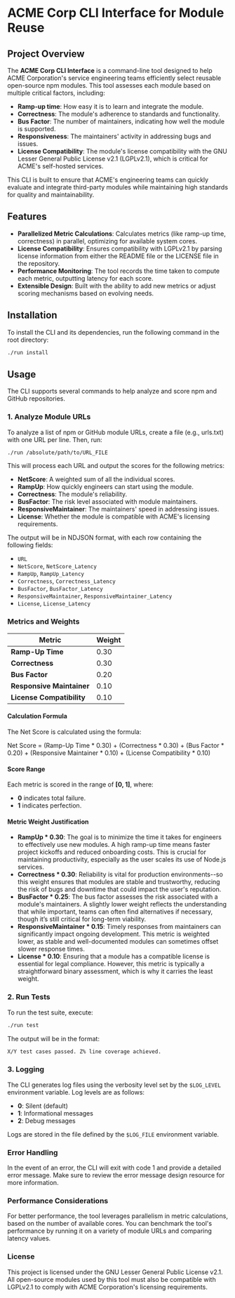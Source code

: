 # ACME Corp CLI Interface for Module Reuse

## Project Overview

The **ACME Corp CLI Interface** is a command-line tool designed to help ACME Corporation's service engineering teams efficiently select reusable open-source npm modules. This tool assesses each module based on multiple critical factors, including:

- **Ramp-up time**: How easy it is to learn and integrate the module.
- **Correctness**: The module's adherence to standards and functionality.
- **Bus Factor**: The number of maintainers, indicating how well the module is supported.
- **Responsiveness**: The maintainers' activity in addressing bugs and issues.
- **License Compatibility**: The module's license compatibility with the GNU Lesser General Public License v2.1 (LGPLv2.1), which is critical for ACME's self-hosted services.

This CLI is built to ensure that ACME's engineering teams can quickly evaluate and integrate third-party modules while maintaining high standards for quality and maintainability.

## Features

- **Parallelized Metric Calculations**: Calculates metrics (like ramp-up time, correctness) in parallel, optimizing for available system cores.
- **License Compatibility**: Ensures compatibility with LGPLv2.1 by parsing license information from either the README file or the LICENSE file in the repository.
- **Performance Monitoring**: The tool records the time taken to compute each metric, outputting latency for each score.
- **Extensible Design**: Built with the ability to add new metrics or adjust scoring mechanisms based on evolving needs.

## Installation

To install the CLI and its dependencies, run the following command in the root directory:

```bash
./run install
```

## Usage

The CLI supports several commands to help analyze and score npm and GitHub repositories.

### 1. Analyze Module URLs

To analyze a list of npm or GitHub module URLs, create a file (e.g., urls.txt) with one URL per line. Then, run:

```bash
./run /absolute/path/to/URL_FILE
```

This will process each URL and output the scores for the following metrics:

- **NetScore**: A weighted sum of all the individual scores.
- **RampUp**: How quickly engineers can start using the module.
- **Correctness**: The module's reliability.
- **BusFactor**: The risk level associated with module maintainers.
- **ResponsiveMaintainer**: The maintainers' speed in addressing issues.
- **License**: Whether the module is compatible with ACME's licensing requirements.

The output will be in NDJSON format, with each row containing the following fields:

- `URL`
- `NetScore`, `NetScore_Latency`
- `RampUp`, `RampUp_Latency`
- `Correctness`, `Correctness_Latency`
- `BusFactor`, `BusFactor_Latency`
- `ResponsiveMaintainer`, `ResponsiveMaintainer_Latency`
- `License`, `License_Latency`

### Metrics and Weights

| Metric                    | Weight |
|---------------------------|--------|
| **Ramp-Up Time**          | 0.30   |
| **Correctness**           | 0.30   |
| **Bus Factor**            | 0.20   |
| **Responsive Maintainer** | 0.10   |
| **License Compatibility**  | 0.10   |

#### Calculation Formula

The Net Score is calculated using the formula:

Net Score = (Ramp-Up Time * 0.30) + (Correctness * 0.30) + (Bus Factor * 0.20) + (Responsive Maintainer * 0.10) + (License Compatibility * 0.10)

#### Score Range

Each metric is scored in the range of **[0, 1]**, where:
- **0** indicates total failure.
- **1** indicates perfection.

#### Metric Weight Justification
- **RampUp * 0.30**: The goal is to minimize the time it takes for engineers to effectively use new modules. A high ramp-up time means faster project kickoffs and reduced onboarding costs. This is crucial for maintaining productivity, especially as the user scales its use of Node.js services.
- **Correctness * 0.30**:  Reliability is vital for production environments--so this weight ensures that modules are stable and trustworthy, reducing the risk of bugs and downtime that could impact the user's reputation.
- **BusFactor * 0.25**: The bus factor assesses the risk associated with a module's maintainers. A slightly lower weight reflects the understanding that while important, teams can often find alternatives if necessary, though it’s still critical for long-term viability.
- **ResponsiveMaintainer * 0.15**:  Timely responses from maintainers can significantly impact ongoing development. This metric is weighted lower, as stable and well-documented modules can sometimes offset slower response times.
- **License * 0.10**: Ensuring that a module has a compatible license is essential for legal compliance. However, this metric is typically a straightforward binary assessment, which is why it carries the least weight.


### 2. Run Tests

To run the test suite, execute:

```bash
./run test
```

The output will be in the format:

```bash
X/Y test cases passed. Z% line coverage achieved.
```

### 3. Logging

The CLI generates log files using the verbosity level set by the `$LOG_LEVEL` environment variable. Log levels are as follows:

- **0**: Silent (default)
- **1**: Informational messages
- **2**: Debug messages

Logs are stored in the file defined by the `$LOG_FILE` environment variable.

### Error Handling

In the event of an error, the CLI will exit with code 1 and provide a detailed error message. Make sure to review the error message design resource for more information.

### Performance Considerations

For better performance, the tool leverages parallelism in metric calculations, based on the number of available cores. You can benchmark the tool's performance by running it on a variety of module URLs and comparing latency values.

### License

This project is licensed under the GNU Lesser General Public License v2.1. All open-source modules used by this tool must also be compatible with LGPLv2.1 to comply with ACME Corporation's licensing requirements.
